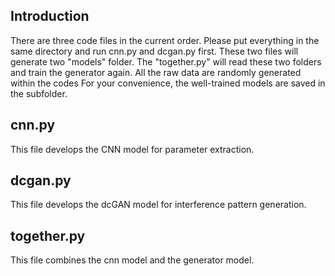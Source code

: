## Introduction
There are three code files in the current order. Please put everything in the same directory and run cnn.py and dcgan.py first. These two files will generate two "models" folder. The "together.py" will read these two folders and train the generator again.
All the raw data are randomly generated within the codes
For your convenience, the well-trained models are saved in the subfolder.
## cnn.py
This file develops the CNN model for parameter extraction.
## dcgan.py
This file develops the dcGAN model for interference pattern generation.
## together.py
This file combines the cnn model and the generator model.
